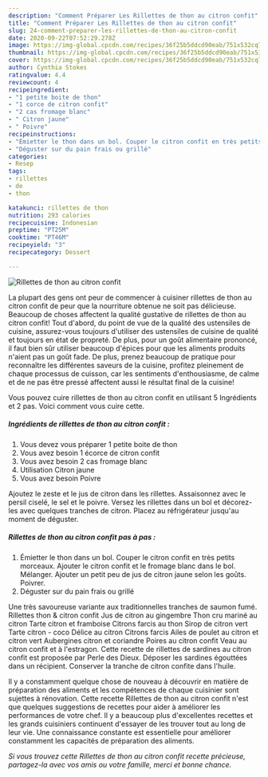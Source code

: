 ```yaml
---
description: "Comment Préparer Les Rillettes de thon au citron confit"
title: "Comment Préparer Les Rillettes de thon au citron confit"
slug: 24-comment-preparer-les-rillettes-de-thon-au-citron-confit
date: 2020-09-22T07:52:29.278Z
image: https://img-global.cpcdn.com/recipes/36f25b5ddcd90eab/751x532cq70/rillettes-de-thon-au-citron-confit-photo-principale-de-la-recette.jpg
thumbnail: https://img-global.cpcdn.com/recipes/36f25b5ddcd90eab/751x532cq70/rillettes-de-thon-au-citron-confit-photo-principale-de-la-recette.jpg
cover: https://img-global.cpcdn.com/recipes/36f25b5ddcd90eab/751x532cq70/rillettes-de-thon-au-citron-confit-photo-principale-de-la-recette.jpg
author: Cynthia Stokes
ratingvalue: 4.4
reviewcount: 4
recipeingredient:
- "1 petite boite de thon"
- "1 corce de citron confit"
- "2 cas fromage blanc"
- " Citron jaune"
- " Poivre"
recipeinstructions:
- "Émietter le thon dans un bol. Couper le citron confit en très petits morceaux. Ajouter le citron confit et le fromage blanc dans le bol. Mélanger. Ajouter un petit peu de jus de citron jaune selon les goûts. Poivrer."
- "Déguster sur du pain frais ou grillé"
categories:
- Resep
tags:
- rillettes
- de
- thon

katakunci: rillettes de thon 
nutrition: 293 calories
recipecuisine: Indonesian
preptime: "PT25M"
cooktime: "PT46M"
recipeyield: "3"
recipecategory: Dessert

---
```



![Rillettes de thon au citron confit](https://img-global.cpcdn.com/recipes/36f25b5ddcd90eab/751x532cq70/rillettes-de-thon-au-citron-confit-photo-principale-de-la-recette.jpg)

La plupart des gens ont peur de commencer à cuisiner rillettes de thon au citron confit de peur que la nourriture obtenue ne soit pas délicieuse. Beaucoup de choses affectent la qualité gustative de rillettes de thon au citron confit! Tout d'abord, du point de vue de la qualité des ustensiles de cuisine, assurez-vous toujours d'utiliser des ustensiles de cuisine de qualité et toujours en état de propreté. De plus, pour un goût alimentaire prononcé, il faut bien sûr utiliser beaucoup d'épices pour que les aliments produits n'aient pas un goût fade. De plus, prenez beaucoup de pratique pour reconnaître les différentes saveurs de la cuisine, profitez pleinement de chaque processus de cuisson, car les sentiments d'enthousiasme, de calme et de ne pas être pressé affectent aussi le résultat final de la cuisine!

<!--inarticleads1-->

Vous pouvez cuire rillettes de thon au citron confit en utilisant 5 Ingrédients et 2 pas. Voici comment vous cuire cette.

##### Ingrédients de rillettes de thon au citron confit :

1. Vous devez vous préparer 1 petite boite de thon
1. Vous avez besoin 1 écorce de citron confit
1. Vous avez besoin 2 cas fromage blanc
1. Utilisation  Citron jaune
1. Vous avez besoin  Poivre


Ajoutez le zeste et le jus de citron dans les rillettes. Assaisonnez avec le persil ciselé, le sel et le poivre. Versez les rillettes dans un bol et décorez-les avec quelques tranches de citron. Placez au réfrigérateur jusqu&#39;au moment de déguster. 

<!--inarticleads2-->

##### Rillettes de thon au citron confit pas à pas :

1. Émietter le thon dans un bol. Couper le citron confit en très petits morceaux. Ajouter le citron confit et le fromage blanc dans le bol. Mélanger. Ajouter un petit peu de jus de citron jaune selon les goûts. Poivrer.
1. Déguster sur du pain frais ou grillé


Une très savoureuse variante aux traditionnelles tranches de saumon fumé. Rillettes thon &amp; citron confit Jus de citron au gingembre Thon cru mariné au citron Tarte citron et framboise Citrons farcis au thon Sirop de citron vert Tarte citron - coco Délice au citron Citrons farcis Ailes de poulet au citron et citron vert Aubergines citron et coriandre Poires au citron confit Veau au citron confit et à l&#39;estragon. Cette recette de rillettes de sardines au citron confit est proposée par Perle des Dieux. Déposer les sardines égouttées dans un récipient. Conserver la tranche de citron confite dans l&#39;huile. 

<!--inarticleads1-->

<p>
Il y a constamment quelque chose de nouveau à découvrir en matière de préparation des aliments et les compétences de chaque cuisinier sont sujettes à rénovation. Cette recette Rillettes de thon au citron confit n'est que quelques suggestions de recettes pour aider à améliorer les performances de votre chef. Il y a beaucoup plus d'excellentes recettes et les grands cuisiniers continuent d'essayer de les trouver tout au long de leur vie. Une connaissance constante est essentielle pour améliorer constamment les capacités de préparation des aliments.
</p>

<p>
<i>Si vous trouvez cette Rillettes de thon au citron confit recette précieuse, partagez-la avec vos amis ou votre famille, merci et bonne chance.</i>
</p>

